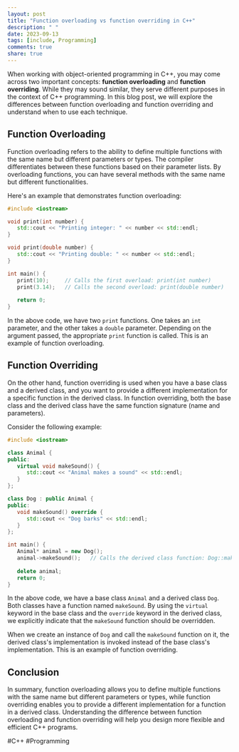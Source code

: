 ```yaml
---
layout: post
title: "Function overloading vs function overriding in C++"
description: " "
date: 2023-09-13
tags: [include, Programming]
comments: true
share: true
---
```


When working with object-oriented programming in C++, you may come across two important concepts: **function overloading** and **function overriding**. While they may sound similar, they serve different purposes in the context of C++ programming. In this blog post, we will explore the differences between function overloading and function overriding and understand when to use each technique.

## Function Overloading

Function overloading refers to the ability to define multiple functions with the same name but different parameters or types. The compiler differentiates between these functions based on their parameter lists. By overloading functions, you can have several methods with the same name but different functionalities.

Here's an example that demonstrates function overloading:

```cpp
#include <iostream>

void print(int number) {
   std::cout << "Printing integer: " << number << std::endl;
}

void print(double number) {
   std::cout << "Printing double: " << number << std::endl;
}

int main() {
   print(10);     // Calls the first overload: print(int number)
   print(3.14);   // Calls the second overload: print(double number)
   
   return 0;
}
```

In the above code, we have two `print` functions. One takes an `int` parameter, and the other takes a `double` parameter. Depending on the argument passed, the appropriate `print` function is called. This is an example of function overloading.

## Function Overriding

On the other hand, function overriding is used when you have a base class and a derived class, and you want to provide a different implementation for a specific function in the derived class. In function overriding, both the base class and the derived class have the same function signature (name and parameters).

Consider the following example:

```cpp
#include <iostream>

class Animal {
public:
   virtual void makeSound() {
      std::cout << "Animal makes a sound" << std::endl;
   }
};

class Dog : public Animal {
public:
   void makeSound() override {
      std::cout << "Dog barks" << std::endl;
   }
};

int main() {
   Animal* animal = new Dog();
   animal->makeSound();   // Calls the derived class function: Dog::makeSound()
   
   delete animal;
   return 0;
}
```

In the above code, we have a base class `Animal` and a derived class `Dog`. Both classes have a function named `makeSound`. By using the `virtual` keyword in the base class and the `override` keyword in the derived class, we explicitly indicate that the `makeSound` function should be overridden.

When we create an instance of `Dog` and call the `makeSound` function on it, the derived class's implementation is invoked instead of the base class's implementation. This is an example of function overriding.

## Conclusion

In summary, function overloading allows you to define multiple functions with the same name but different parameters or types, while function overriding enables you to provide a different implementation for a function in a derived class. Understanding the difference between function overloading and function overriding will help you design more flexible and efficient C++ programs.

#C++ #Programming